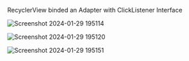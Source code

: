 RecyclerView binded an Adapter with ClickListener Interface





![Screenshot 2024-01-29 195114](https://github.com/gacmalony/TheSports/assets/154236584/7c716f0f-b8ca-4bff-9839-ff5f09a05bbe)





![Screenshot 2024-01-29 195120](https://github.com/gacmalony/TheSports/assets/154236584/a1cf70fa-fedf-44a5-8fe7-17bb6bd6c47e)






![Screenshot 2024-01-29 195151](https://github.com/gacmalony/TheSports/assets/154236584/fa5f4803-ccb0-433c-adb1-297789f4e98e)
